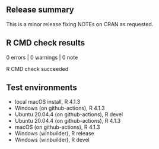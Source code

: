 ## Release summary

This is a minor release fixing NOTEs on CRAN as requested.

## R CMD check results

0 errors | 0 warnings | 0 note

R CMD check succeeded

## Test environments

* local macOS install, R 4.1.3
* Windows (on github-actions), R 4.1.3
* Ubuntu 20.04.4 (on github-actions), R devel
* Ubuntu 20.04.4 (on github-actions), R 4.1.3
* macOS (on github-actions), R 4.1.3
* Windows (winbuilder), R release
* Windows (winbuilder), R devel
